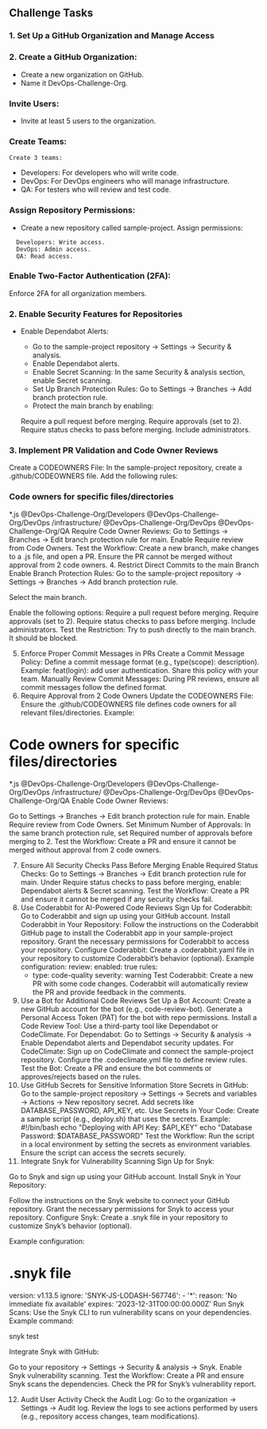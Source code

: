 
## Challenge Tasks

### 1. Set Up a GitHub Organization and Manage Access
### 2. Create a GitHub Organization:
 
  - Create a new organization on GitHub.
  - Name it DevOps-Challenge-Org.

### Invite Users:
  - Invite at least 5 users to the organization.

### Create Teams:

    Create 3 teams:

  - Developers: For developers who will write code.
  - DevOps: For DevOps engineers who will manage infrastructure.
  - QA: For testers who will review and test code.

### Assign Repository Permissions:

  - Create a new repository called sample-project. Assign permissions:

  ```
    Developers: Write access.
    DevOps: Admin access.
    QA: Read access.
  ```


### Enable Two-Factor Authentication (2FA):

   Enforce 2FA for all organization members.

### 2. Enable Security Features for Repositories

  - Enable Dependabot Alerts:

     - Go to the sample-project repository → Settings → Security & analysis.
     - Enable Dependabot alerts.
     - Enable Secret Scanning: In the same Security & analysis section, enable Secret scanning.
     - Set Up Branch Protection Rules: Go to Settings → Branches → Add branch protection rule.
     - Protect the main branch by enabling:
     
      Require a pull request before merging.
      Require approvals (set to 2).
      Require status checks to pass before merging.
      Include administrators.


### 3. Implement PR Validation and Code Owner Reviews

   Create a CODEOWNERS File:
   In the sample-project repository, create a .github/CODEOWNERS file.
   Add the following rules:

### Code owners for specific files/directories
*.js @DevOps-Challenge-Org/Developers @DevOps-Challenge-Org/DevOps
/infrastructure/ @DevOps-Challenge-Org/DevOps @DevOps-Challenge-Org/QA
Require Code Owner Reviews:
Go to Settings → Branches → Edit branch protection rule for main.
Enable Require review from Code Owners.
Test the Workflow:
Create a new branch, make changes to a .js file, and open a PR.
Ensure the PR cannot be merged without approval from 2 code owners.
4. Restrict Direct Commits to the main Branch
Enable Branch Protection Rules:
Go to the sample-project repository → Settings → Branches → Add branch protection rule.

Select the main branch.

Enable the following options:
Require a pull request before merging. Require approvals (set to 2). Require status checks to pass before merging. Include administrators.
Test the Restriction: Try to push directly to the main branch. It should be blocked.

5. Enforce Proper Commit Messages in PRs
Create a Commit Message Policy:
Define a commit message format (e.g., type(scope): description). Example: feat(login): add user authentication.
Share this policy with your team.
Manually Review Commit Messages:
During PR reviews, ensure all commit messages follow the defined format.
6. Require Approval from 2 Code Owners
Update the CODEOWNERS File:
Ensure the .github/CODEOWNERS file defines code owners for all relevant files/directories. Example:
# Code owners for specific files/directories
*.js @DevOps-Challenge-Org/Developers @DevOps-Challenge-Org/DevOps
/infrastructure/ @DevOps-Challenge-Org/DevOps @DevOps-Challenge-Org/QA
Enable Code Owner Reviews:

Go to Settings → Branches → Edit branch protection rule for main.
Enable Require review from Code Owners.
Set Minimum Number of Approvals:
In the same branch protection rule, set Required number of approvals before merging to 2.
Test the Workflow: Create a PR and ensure it cannot be merged without approval from 2 code owners.

7. Ensure All Security Checks Pass Before Merging
Enable Required Status Checks:
Go to Settings → Branches → Edit branch protection rule for main.
Under Require status checks to pass before merging, enable: Dependabot alerts & Secret scanning.
Test the Workflow: Create a PR and ensure it cannot be merged if any security checks fail.
8. Use Coderabbit for AI-Powered Code Reviews
Sign Up for Coderabbit:
Go to Coderabbit and sign up using your GitHub account.
Install Coderabbit in Your Repository:
Follow the instructions on the Coderabbit GitHub page to install the Coderabbit app in your sample-project repository.
Grant the necessary permissions for Coderabbit to access your repository.
Configure Coderabbit:
Create a .coderabbit.yaml file in your repository to customize Coderabbit’s behavior (optional). Example configuration:
review:
  enabled: true
  rules:
    - type: code-quality
      severity: warning
Test Coderabbit:
Create a new PR with some code changes.
Coderabbit will automatically review the PR and provide feedback in the comments.
9. Use a Bot for Additional Code Reviews
Set Up a Bot Account:
Create a new GitHub account for the bot (e.g., code-review-bot).
Generate a Personal Access Token (PAT) for the bot with repo permissions.
Install a Code Review Tool:
Use a third-party tool like Dependabot or CodeClimate.
For Dependabot: Go to Settings → Security & analysis → Enable Dependabot alerts and Dependabot security updates.
For CodeClimate: Sign up on CodeClimate and connect the sample-project repository. Configure the .codeclimate.yml file to define review rules.
Test the Bot: Create a PR and ensure the bot comments or approves/rejects based on the rules.
10. Use GitHub Secrets for Sensitive Information
Store Secrets in GitHub:
Go to the sample-project repository → Settings → Secrets and variables → Actions → New repository secret.
Add secrets like DATABASE_PASSWORD, API_KEY, etc.
Use Secrets in Your Code: Create a sample script (e.g., deploy.sh) that uses the secrets. Example:
#!/bin/bash
echo "Deploying with API Key: $API_KEY"
echo "Database Password: $DATABASE_PASSWORD"
Test the Workflow: Run the script in a local environment by setting the secrets as environment variables. Ensure the script can access the secrets securely.
11. Integrate Snyk for Vulnerability Scanning
Sign Up for Snyk:

Go to Snyk and sign up using your GitHub account.
Install Snyk in Your Repository:

Follow the instructions on the Snyk website to connect your GitHub repository.
Grant the necessary permissions for Snyk to access your repository.
Configure Snyk: Create a .snyk file in your repository to customize Snyk’s behavior (optional).

Example configuration:

# .snyk file
version: v1.13.5
ignore:
  'SNYK-JS-LODASH-567746':
    - '*':
        reason: 'No immediate fix available'
        expires: '2023-12-31T00:00:00.000Z'
Run Snyk Scans: Use the Snyk CLI to run vulnerability scans on your dependencies.
Example command:

 snyk test

Integrate Snyk with GitHub:

Go to your repository → Settings → Security & analysis → Snyk.
Enable Snyk vulnerability scanning.
Test the Workflow: Create a PR and ensure Snyk scans the dependencies. Check the PR for Snyk’s vulnerability report.

12. Audit User Activity
Check the Audit Log: Go to the organization → Settings → Audit log.
Review the logs to see actions performed by users (e.g., repository access changes, team modifications).
